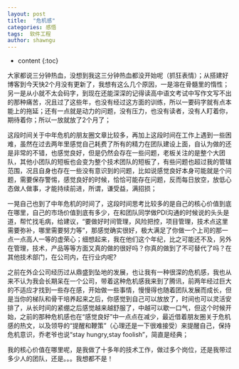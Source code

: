 ```yaml
---
layout: post
title:  "危机感"
categories: 感悟
tags:  软件工程
author: shawngu
---
```


* content
{:toc}

大家都说三分钟热血，没想到我这三分钟热血都没开始呢（抓狂表情）；从搭建好博客到今天快2个月没有更新了，我想有这么几个原因，一是溶在骨髓里的惰性；另一是从小就不太会码字，到现在还能深深的记得读高中语文考试中写作文写不出的那种痛苦，况且过了这些年，也没有经过这方面的训练，所以一要码字就有点本能上的拖延；还有一点就是动力的问题，没有压力，也没有读者，没有人盯着你，期待着你；所以一放就放了2个月了；

这段时间关于中年危机的朋友圈文章比较多，再加上这段时间在工作上遇到一些困难，虽然在过去两年里感觉自己耗费了所有的精力在团队建设上面，自认为做的还是非常的不错，也感觉良好，但是仍然会存在一些问题，老板关注的是整个大团队，其他小团队的短板也会变为整个技术团队的短板了，有些问题也超过我的管辖范围，况且自身也存在一些没有意识到的问题，比如说感觉良好本身可能就是个问题，需要保存警惕，感觉良好的时候，恰恰可能存在问题，反而每日放空，放低心态做人做事，才能持续前进，所谓，谦受益，满招损；

一晃自己也到了中年危机的时间了，这段时间思考比较多的是自己的核心价值到底在哪里，自己的市场价值到底有多少，在和团队同学做PDI沟通的时候说的头头是道，帮忙找毛病，给建议，“要做好时间管理，风险把控，项目管理，技术点这里需要弥补，哪里需要努力等”，那感觉确实很好，极大满足了你做一个上司的那一点一点高人一等的虚荣心；细想起来，我在他们这个年纪，比之可能还不及，另外在管理，技术，产品等等方面又真的做的很好吗？你真的做到了不可替代了吗？在其他技术部门，在公司内，在行业内呢?

之前在外企公司经历过从鼎盛到坠地的发展，也让我有一种很深的危机感，我也从来不认为我会长期呆在一个公司，带着这种危机感我来到了腾讯，前两年经过巨大的不适应才找到一些存在感，开始做一些事情，慢慢得也随着团队发展而成长，但是当你的梯队和骨干培养起来之后，你感觉到自己可以放放了，时间也可以灵活安排了，从长时间的紧绷之后感觉越来越舒服了，中越可以歇一口气，但这个时候开始，之前的那种危机感也在“感觉良好”中一点点在减少，最近借着朋友圈关于危机感的热文，以及领导的“提醒和鞭策”（心理还是一下很难接受）来提醒自己，保持危机意识，乔老爷也说“stay hungry,stay foolish”，简直是经典；

我的核心价值在哪里呢，是我做了十多年的技术工作，做过多个岗位，还是我带过多少人的团队，还是。。。我想都不是！